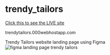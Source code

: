 # trendy_tailors

[Click this to see the LIVE site](http://www.trendytailors.000webhostapp.com) <br>

trendytailors.000webhostapp.com

 Trendy Tailors website landing page using Figma
![figma landing page trendy tailors](https://user-images.githubusercontent.com/42762293/136190424-360d1f5f-3c7a-4a72-b5fe-dc1064edb61a.png)
